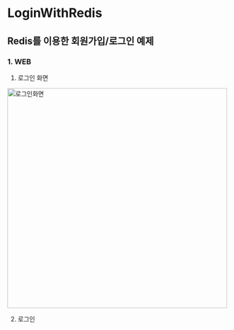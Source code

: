 # LoginWithRedis

## Redis를 이용한 회원가입/로그인 예제

### 1. WEB
1. 로그인 화면
<img width="497" alt="로그인화면" src="https://github.com/pongdangx2/LoginWithRedis/assets/32296630/d37546b7-d444-48a5-add1-f0f059773a05">

2. 로그인
